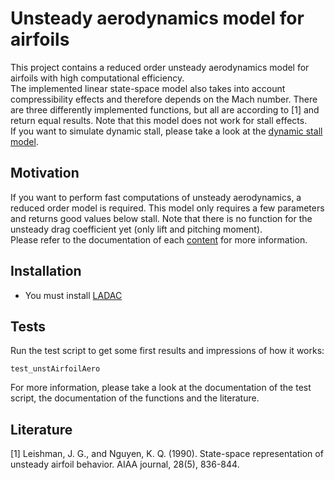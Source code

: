 # Unsteady aerodynamics model for airfoils

This project contains a reduced order unsteady aerodynamics model for airfoils with high computational efficiency.  
The implemented linear state-space model also takes into account compressibility effects and therefore depends on the Mach number.
There are three differently implemented functions, but all are according to [1] and return equal results.
Note that this model does not work for stall effects.  
If you want to simulate dynamic stall, please take a look at the [dynamic stall model](../dynamic_stall).

## Motivation

If you want to perform fast computations of unsteady aerodynamics, a reduced order model is required.
This model only requires a few parameters and returns good values below stall.
Note that there is no function for the unsteady drag coefficient yet (only lift and pitching moment).  
Please refer to the documentation of each [content](#contents) for more information.

## Installation

- You must install [LADAC](../../../README.md)


## Tests

Run the test script to get some first results and impressions of how it works:
   ```
   test_unstAirfoilAero
   ```

For more information, please take a look at the documentation of the test script, the documentation of the functions and the literature.

## Literature

[1] Leishman, J. G., and Nguyen, K. Q. (1990). State-space representation of unsteady airfoil behavior. AIAA journal, 28(5), 836-844.  
